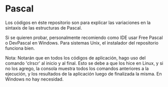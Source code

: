 # Pascal
Los códigos en éste repositorio son para explicar las variaciones en la sintaxis de las estructuras de Pascal.

Si se quieren probar, personalmente recomiendo como IDE usar Free Pascal o DevPascal en Windows. Para sistemas Unix, el instalador del repositorio funciona bien.

Nota: Notarán que en todos los códigos de aplicación, hago uso del comando 'clrscr' al inicio y al final. Esto se debe a que los hice en Linux, y si no los agrego, la consola muestra todos los comandos anteriores a la ejecución, y los resultados de la aplicación luego de finalizada la misma. En Windows no hay necesidad.
